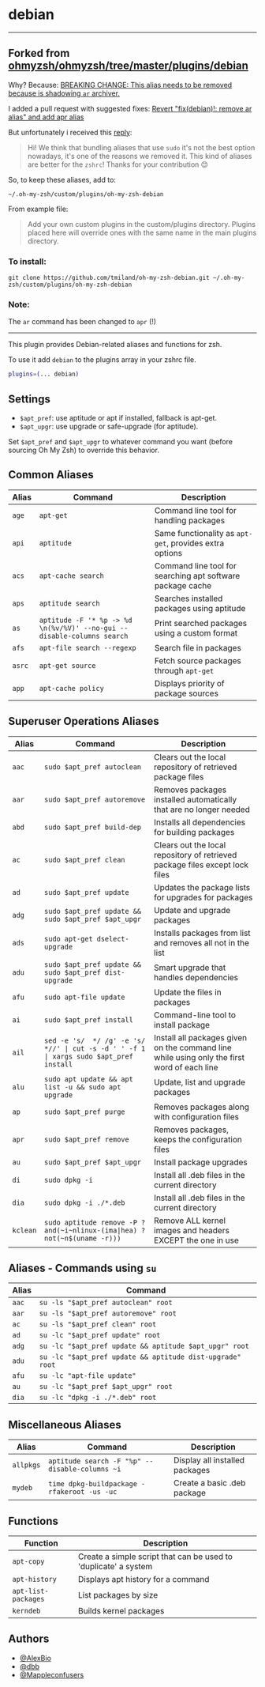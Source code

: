 # debian

---

## Forked from [ohmyzsh/ohmyzsh/tree/master/plugins/debian](https://github.com/ohmyzsh/ohmyzsh/tree/master/plugins/debian)

Why? Because: [BREAKING CHANGE: This alias needs to be removed because is shadowing `ar` archiver.](https://github.com/ohmyzsh/ohmyzsh/commit/818f3de1fa6588a94bf207766a811992e301acf1)

I added a pull request with suggested fixes: [Revert "fix(debian)!: remove ar alias" and add apr alias](https://github.com/ohmyzsh/ohmyzsh/pull/11319)

But unfortunately i received this [reply](https://github.com/ohmyzsh/ohmyzsh/pull/11319#issuecomment-1304877715):

  > Hi! We think that bundling aliases that use `sudo` it's not the best option nowadays, it's one of the reasons we removed it. This kind of aliases are better for the `zshrc`!
  > Thanks for your contribution 😊 

So, to keep these aliases, add to:

```
~/.oh-my-zsh/custom/plugins/oh-my-zsh-debian
```

From example file:

  > Add your own custom plugins in the custom/plugins directory. Plugins placed
  > here will override ones with the same name in the main plugins directory.

### To install:

```
git clone https://github.com/tmiland/oh-my-zsh-debian.git ~/.oh-my-zsh/custom/plugins/oh-my-zsh-debian
```

### Note:

The `ar` command has been changed to `apr` (!)

---

This plugin provides Debian-related aliases and functions for zsh.

To use it add `debian` to the plugins array in your zshrc file.

```zsh
plugins=(... debian)
```

## Settings

- `$apt_pref`: use aptitude or apt if installed, fallback is apt-get.
- `$apt_upgr`: use upgrade or safe-upgrade (for aptitude).

Set `$apt_pref` and `$apt_upgr` to whatever command you want (before sourcing Oh My Zsh) to override this behavior.

## Common Aliases

| Alias  | Command                                                                | Description                                                |
| ------ | ---------------------------------------------------------------------- | ---------------------------------------------------------- |
| `age`  | `apt-get`                                                              | Command line tool for handling packages                    |
| `api`  | `aptitude`                                                             | Same functionality as `apt-get`, provides extra options    |
| `acs`  | `apt-cache search`                                                     | Command line tool for searching apt software package cache |
| `aps`  | `aptitude search`                                                      | Searches installed packages using aptitude                 |
| `as`   | `aptitude -F '* %p -> %d \n(%v/%V)' --no-gui --disable-columns search` | Print searched packages using a custom format              |
| `afs`  | `apt-file search --regexp`                                             | Search file in packages                                    |
| `asrc` | `apt-get source`                                                       | Fetch source packages through `apt-get`                    |
| `app`  | `apt-cache policy`                                                     | Displays priority of package sources                       |

## Superuser Operations Aliases

| Alias    | Command                                                                                | Description                                                                                 |
| -------- | -------------------------------------------------------------------------------------- | ------------------------------------------------------------------------------------------- |
| `aac`    | `sudo $apt_pref autoclean`                                                             | Clears out the local repository of retrieved package files                                  |
| `aar`    | `sudo $apt_pref autoremove`                                                            | Removes packages installed automatically that are no longer needed                          |
| `abd`    | `sudo $apt_pref build-dep`                                                             | Installs all dependencies for building packages                                             |
| `ac`     | `sudo $apt_pref clean`                                                                 | Clears out the local repository of retrieved package files except lock files                |
| `ad`     | `sudo $apt_pref update`                                                                | Updates the package lists for upgrades for packages                                         |
| `adg`    | `sudo $apt_pref update && sudo $apt_pref $apt_upgr`                                    | Update and upgrade packages                                                                 |
| `ads`    | `sudo apt-get dselect-upgrade`                                                         | Installs packages from list and removes all not in the list                                 |
| `adu`    | `sudo $apt_pref update && sudo $apt_pref dist-upgrade`                                 | Smart upgrade that handles dependencies                                                     |
| `afu`    | `sudo apt-file update`                                                                 | Update the files in packages                                                                |
| `ai`     | `sudo $apt_pref install`                                                               | Command-line tool to install package                                                        |
| `ail`    | `sed -e 's/  */ /g' -e 's/ *//' \| cut -s -d ' ' -f 1 \| xargs sudo $apt_pref install` | Install all packages given on the command line while using only the first word of each line |
| `alu`    | `sudo apt update && apt list -u && sudo apt upgrade`                                   | Update, list and upgrade packages                                                           |
| `ap`     | `sudo $apt_pref purge`                                                                 | Removes packages along with configuration files                                             |
| `apr`     | `sudo $apt_pref remove`                                                                | Removes packages, keeps the configuration files                                             |
| `au`     | `sudo $apt_pref $apt_upgr`                                                             | Install package upgrades                                                                    |
| `di`     | `sudo dpkg -i`                                                                         | Install all .deb files in the current directory                                             |
| `dia`    | `sudo dpkg -i ./*.deb`                                                                 | Install all .deb files in the current directory                                             |
| `kclean` | `sudo aptitude remove -P ?and(~i~nlinux-(ima\|hea) ?not(~n$(uname -r)))`               | Remove ALL kernel images and headers EXCEPT the one in use                                  |

## Aliases - Commands using `su`

| Alias | Command                                                   |
| ----- | --------------------------------------------------------- |
| `aac` | `su -ls "$apt_pref autoclean" root`                       |
| `aar` | `su -ls "$apt_pref autoremove" root`                      |
| `ac`  | `su -ls "$apt_pref clean" root`                           |
| `ad`  | `su -lc "$apt_pref update" root`                          |
| `adg` | `su -lc "$apt_pref update && aptitude $apt_upgr" root`    |
| `adu` | `su -lc "$apt_pref update && aptitude dist-upgrade" root` |
| `afu` | `su -lc "apt-file update"`                                |
| `au`  | `su -lc "$apt_pref $apt_upgr" root`                       |
| `dia` | `su -lc "dpkg -i ./*.deb" root`                           |

## Miscellaneous Aliases

| Alias     | Command                                        | Description                    |
| --------- | ---------------------------------------------- | ------------------------------ |
| `allpkgs` | `aptitude search -F "%p" --disable-columns ~i` | Display all installed packages |
| `mydeb`   | `time dpkg-buildpackage -rfakeroot -us -uc`    | Create a basic .deb package    |

## Functions

| Function            | Description                                                     |
| ------------------- | --------------------------------------------------------------- |
| `apt-copy`          | Create a simple script that can be used to 'duplicate' a system |
| `apt-history`       | Displays apt history for a command                              |
| `apt-list-packages` | List packages by size                                           |
| `kerndeb`           | Builds kernel packages                                          |

## Authors

- [@AlexBio](https://github.com/AlexBio)
- [@dbb](https://github.com/dbb)
- [@Mappleconfusers](https://github.com/Mappleconfusers)
